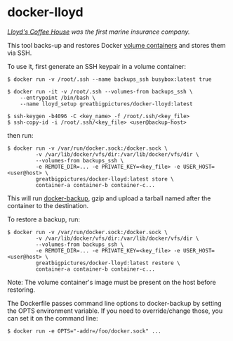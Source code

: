# docker-lloyd
*[Lloyd's Coffee House](http://en.wikipedia.org/wiki/Lloyd%27s_Coffee_House)
was the first marine insurance company.*

This tool backs-up and restores Docker [volume containers](http://docs.docker.io/en/latest/use/working_with_volumes/#creating-and-mounting-a-data-volume-container)
and stores them via SSH.

To use it, first generate an SSH keypair in a volume container:

	$ docker run -v /root/.ssh --name backups_ssh busybox:latest true

	$ docker run -it -v /root/.ssh --volumes-from backups_ssh \
		--entrypoint /bin/bash \
		--name lloyd_setup greatbigpictures/docker-lloyd:latest

	$ ssh-keygen -b4096 -C <key_name> -f /root/.ssh/<key_file>
	$ ssh-copy-id -i /root/.ssh/<key_file> <user@backup-host>

then run:

    $ docker run -v /var/run/docker.sock:/docker.sock \
             -v /var/lib/docker/vfs/dir:/var/lib/docker/vfs/dir \
             --volumes-from backups_ssh \
             -e REMOTE_DIR=... -e PRIVATE_KEY=<key_file> -e USER_HOST=<user@host> \
             greatbigpictures/docker-lloyd:latest store \
             container-a container-b container-c...

This will run [docker-backup](https://github.com/discordianfish/docker-backup),
gzip and upload a tarball named after the container to the destination.


To restore a backup, run:

    $ docker run -v /var/run/docker.sock:/docker.sock \
             -v /var/lib/docker/vfs/dir:/var/lib/docker/vfs/dir \
             --volumes-from backups_ssh \
             -e REMOTE_DIR=... -e PRIVATE_KEY=<key_file> -e USER_HOST=<user@host> \
             greatbigpictures/docker-lloyd:latest restore \
             container-a container-b container-c...

Note: The volume container's image must be present on the host before restoring.


The Dockerfile passes command line options to docker-backup by setting the OPTS
environment variable. If you need to override/change those, you can set it on
the command line:

    $ docker run -e OPTS="-addr=/foo/docker.sock" ...
